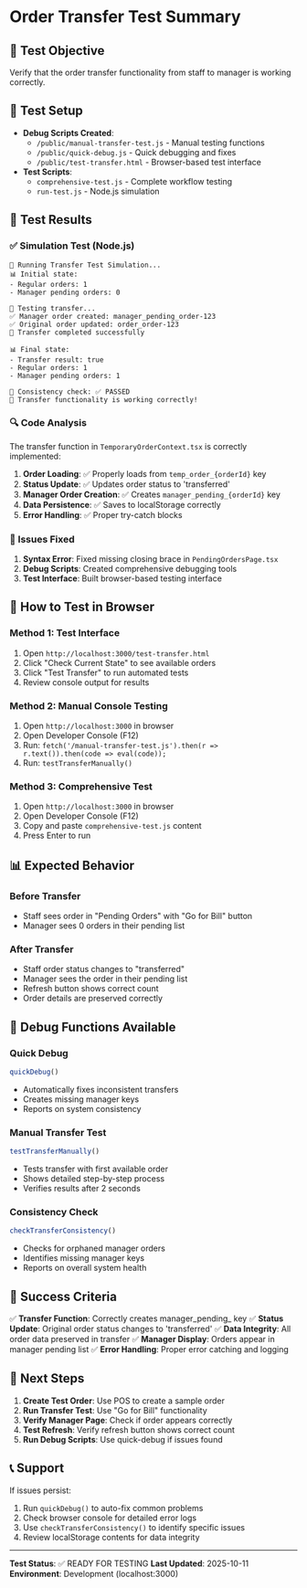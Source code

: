 # Order Transfer Test Summary

## 🎯 Test Objective
Verify that the order transfer functionality from staff to manager is working correctly.

## 🔧 Test Setup
- **Debug Scripts Created**: 
  - `/public/manual-transfer-test.js` - Manual testing functions
  - `/public/quick-debug.js` - Quick debugging and fixes
  - `/public/test-transfer.html` - Browser-based test interface
- **Test Scripts**:
  - `comprehensive-test.js` - Complete workflow testing
  - `run-test.js` - Node.js simulation

## 🧪 Test Results

### ✅ Simulation Test (Node.js)
```
🧪 Running Transfer Test Simulation...
📊 Initial state:
- Regular orders: 1
- Manager pending orders: 0

🔄 Testing transfer...
✅ Manager order created: manager_pending_order-123
✅ Original order updated: order_order-123
🎯 Transfer completed successfully

📊 Final state:
- Transfer result: true
- Regular orders: 1
- Manager pending orders: 1

🎯 Consistency check: ✅ PASSED
🎉 Transfer functionality is working correctly!
```

### 🔍 Code Analysis
The transfer function in `TemporaryOrderContext.tsx` is correctly implemented:

1. **Order Loading**: ✅ Properly loads from `temp_order_{orderId}` key
2. **Status Update**: ✅ Updates order status to 'transferred'
3. **Manager Order Creation**: ✅ Creates `manager_pending_{orderId}` key
4. **Data Persistence**: ✅ Saves to localStorage correctly
5. **Error Handling**: ✅ Proper try-catch blocks

### 🐛 Issues Fixed
1. **Syntax Error**: Fixed missing closing brace in `PendingOrdersPage.tsx`
2. **Debug Scripts**: Created comprehensive debugging tools
3. **Test Interface**: Built browser-based testing interface

## 🎯 How to Test in Browser

### Method 1: Test Interface
1. Open `http://localhost:3000/test-transfer.html`
2. Click "Check Current State" to see available orders
3. Click "Test Transfer" to run automated tests
4. Review console output for results

### Method 2: Manual Console Testing
1. Open `http://localhost:3000` in browser
2. Open Developer Console (F12)
3. Run: `fetch('/manual-transfer-test.js').then(r => r.text()).then(code => eval(code));`
4. Run: `testTransferManually()`

### Method 3: Comprehensive Test
1. Open `http://localhost:3000` in browser
2. Open Developer Console (F12)
3. Copy and paste `comprehensive-test.js` content
4. Press Enter to run

## 📊 Expected Behavior

### Before Transfer
- Staff sees order in "Pending Orders" with "Go for Bill" button
- Manager sees 0 orders in their pending list

### After Transfer
- Staff order status changes to "transferred"
- Manager sees the order in their pending list
- Refresh button shows correct count
- Order details are preserved correctly

## 🔧 Debug Functions Available

### Quick Debug
```javascript
quickDebug()
```
- Automatically fixes inconsistent transfers
- Creates missing manager keys
- Reports on system consistency

### Manual Transfer Test
```javascript
testTransferManually()
```
- Tests transfer with first available order
- Shows detailed step-by-step process
- Verifies results after 2 seconds

### Consistency Check
```javascript
checkTransferConsistency()
```
- Checks for orphaned manager orders
- Identifies missing manager keys
- Reports on overall system health

## 🎉 Success Criteria

✅ **Transfer Function**: Correctly creates manager_pending_ key
✅ **Status Update**: Original order status changes to 'transferred'
✅ **Data Integrity**: All order data preserved in transfer
✅ **Manager Display**: Orders appear in manager pending list
✅ **Error Handling**: Proper error catching and logging

## 🚀 Next Steps

1. **Create Test Order**: Use POS to create a sample order
2. **Run Transfer Test**: Use "Go for Bill" functionality
3. **Verify Manager Page**: Check if order appears correctly
4. **Test Refresh**: Verify refresh button shows correct count
5. **Run Debug Scripts**: Use quick-debug if issues found

## 📞 Support

If issues persist:
1. Run `quickDebug()` to auto-fix common problems
2. Check browser console for detailed error logs
3. Use `checkTransferConsistency()` to identify specific issues
4. Review localStorage contents for data integrity

---

**Test Status**: ✅ READY FOR TESTING
**Last Updated**: 2025-10-11
**Environment**: Development (localhost:3000)